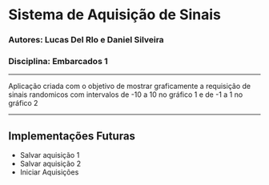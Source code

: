 # Sistema de Aquisição de Sinais
### Autores: Lucas Del RIo e Daniel Silveira
### Disciplina: Embarcados 1

---
Aplicação criada com o objetivo de mostrar graficamente a requisição de sinais randomicos com intervalos de -10 a 10 no gráfico 1 e de -1 a 1 no gráfico 2

---
## Implementações Futuras
- Salvar aquisição 1
- Salvar aquisição 2
- Iniciar Aquisições